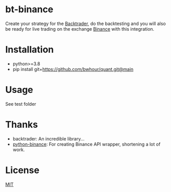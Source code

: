 # bt-binance

Create your strategy for the [Backtrader](https://www.backtrader.com), do the backtesting and you will also be ready for live trading on the exchange [Binance](https://www.binance.com/pt-PT/register?ref=D9K8QI13) with this integration.

Installation
============
- python>=3.8
- pip install git+https://github.com/bwhour/quant.git@main

Usage
=====

See test folder

Thanks
======

- backtrader: An incredible library...
- [python-binance](https://github.com/sammchardy/python-binance): For creating Binance API wrapper, shortening a lot of work.

License
=======

[MIT](https://choosealicense.com/licenses/mit)
